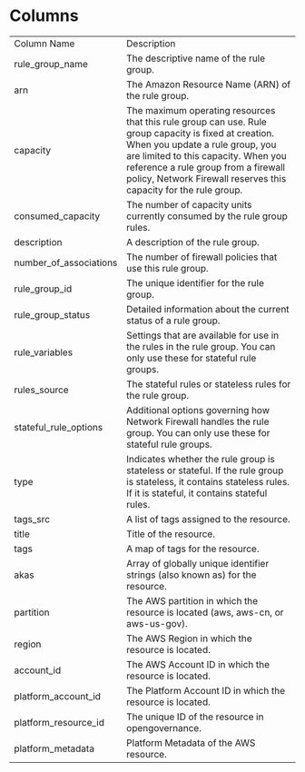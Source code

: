 # Columns  

<table>
	<tr><td>Column Name</td><td>Description</td></tr>
	<tr><td>rule_group_name</td><td>The descriptive name of the rule group.</td></tr>
	<tr><td>arn</td><td>The Amazon Resource Name (ARN) of the rule group.</td></tr>
	<tr><td>capacity</td><td>The maximum operating resources that this rule group can use. Rule group capacity is fixed at creation. When you update a rule group, you are limited to this capacity. When you reference a rule group from a firewall policy, Network Firewall reserves this capacity for the rule group.</td></tr>
	<tr><td>consumed_capacity</td><td>The number of capacity units currently consumed by the rule group rules.</td></tr>
	<tr><td>description</td><td>A description of the rule group.</td></tr>
	<tr><td>number_of_associations</td><td>The number of firewall policies that use this rule group.</td></tr>
	<tr><td>rule_group_id</td><td>The unique identifier for the rule group.</td></tr>
	<tr><td>rule_group_status</td><td>Detailed information about the current status of a rule group.</td></tr>
	<tr><td>rule_variables</td><td>Settings that are available for use in the rules in the rule group. You can only use these for stateful rule groups.</td></tr>
	<tr><td>rules_source</td><td>The stateful rules or stateless rules for the rule group.</td></tr>
	<tr><td>stateful_rule_options</td><td>Additional options governing how Network Firewall handles the rule group. You can only use these for stateful rule groups.</td></tr>
	<tr><td>type</td><td>Indicates whether the rule group is stateless or stateful. If the rule group is stateless, it contains stateless rules. If it is stateful, it contains stateful rules.</td></tr>
	<tr><td>tags_src</td><td>A list of tags assigned to the resource.</td></tr>
	<tr><td>title</td><td>Title of the resource.</td></tr>
	<tr><td>tags</td><td>A map of tags for the resource.</td></tr>
	<tr><td>akas</td><td>Array of globally unique identifier strings (also known as) for the resource.</td></tr>
	<tr><td>partition</td><td>The AWS partition in which the resource is located (aws, aws-cn, or aws-us-gov).</td></tr>
	<tr><td>region</td><td>The AWS Region in which the resource is located.</td></tr>
	<tr><td>account_id</td><td>The AWS Account ID in which the resource is located.</td></tr>
	<tr><td>platform_account_id</td><td>The Platform Account ID in which the resource is located.</td></tr>
	<tr><td>platform_resource_id</td><td>The unique ID of the resource in opengovernance.</td></tr>
	<tr><td>platform_metadata</td><td>Platform Metadata of the AWS resource.</td></tr>
</table>